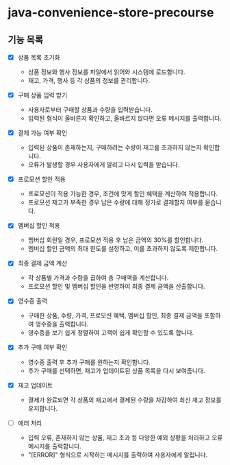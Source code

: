 # java-convenience-store-precourse

## 기능 목록


- [X] 상품 목록 초기화
    - 상품 정보와 행사 정보를 파일에서 읽어와 시스템에 로드합니다.
    - 재고, 가격, 행사 등 각 상품의 정보를 관리합니다.


- [X] 구매 상품 입력 받기
    - 사용자로부터 구매할 상품과 수량을 입력받습니다.
    - 입력된 형식이 올바른지 확인하고, 올바르지 않다면 오류 메시지를 출력합니다.


- [X] 결제 가능 여부 확인
    - 입력된 상품이 존재하는지, 구매하려는 수량이 재고를 초과하지 않는지 확인합니다.
    - 오류가 발생할 경우 사용자에게 알리고 다시 입력을 받습니다.


- [X] 프로모션 할인 적용
    - 프로모션이 적용 가능한 경우, 조건에 맞게 할인 혜택을 계산하여 적용합니다.
    - 프로모션 재고가 부족한 경우 남은 수량에 대해 정가로 결제할지 여부를 묻습니다.


- [X] 멤버십 할인 적용
    - 멤버십 회원일 경우, 프로모션 적용 후 남은 금액의 30%를 할인합니다.
    - 멤버십 할인 금액의 최대 한도를 설정하고, 이를 초과하지 않도록 제한합니다.


- [X] 최종 결제 금액 계산
    - 각 상품별 가격과 수량을 곱하여 총 구매액을 계산합니다.
    - 프로모션 할인 및 멤버십 할인을 반영하여 최종 결제 금액을 산출합니다.


- [X] 영수증 출력
    - 구매한 상품, 수량, 가격, 프로모션 혜택, 멤버십 할인, 최종 결제 금액을 포함하여 영수증을 출력합니다.
    - 영수증을 보기 쉽게 정렬하여 고객이 쉽게 확인할 수 있도록 합니다.


- [X] 추가 구매 여부 확인
    - 영수증 출력 후 추가 구매를 원하는지 확인합니다.
    - 추가 구매를 선택하면, 재고가 업데이트된 상품 목록을 다시 보여줍니다.


- [X] 재고 업데이트
    - 결제가 완료되면 각 상품의 재고에서 결제된 수량을 차감하여 최신 재고 정보를 유지합니다.


- [ ] 에러 처리
    - 입력 오류, 존재하지 않는 상품, 재고 초과 등 다양한 예외 상황을 처리하고 오류 메시지를 출력합니다.
    - "[ERROR]" 형식으로 시작하는 메시지를 출력하여 사용자에게 알립니다.